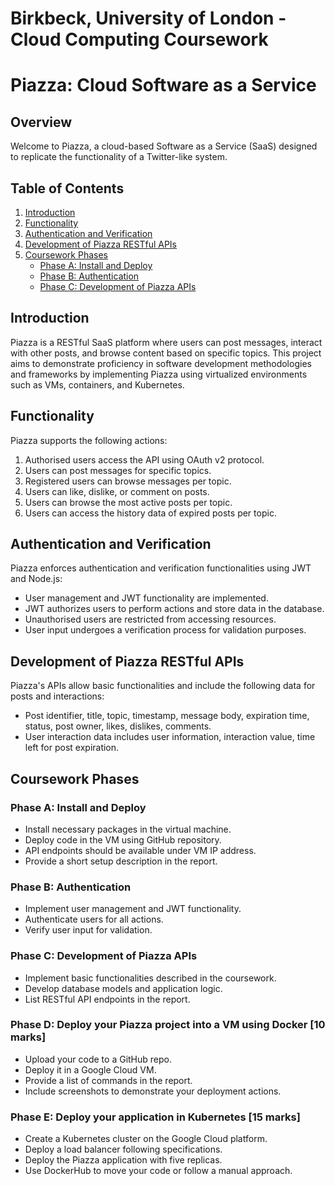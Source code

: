 # Birkbeck, University of London - Cloud Computing Coursework

# Piazza: Cloud Software as a Service

## Overview
Welcome to Piazza, a cloud-based Software as a Service (SaaS) designed to replicate the functionality of a Twitter-like system.

## Table of Contents
1. [Introduction](#introduction)
2. [Functionality](#functionality)
3. [Authentication and Verification](#authentication-and-verification)
4. [Development of Piazza RESTful APIs](#development-of-piazza-restful-apis)
5. [Coursework Phases](#coursework-phases)
   - [Phase A: Install and Deploy](#phase-a-install-and-deploy)
   - [Phase B: Authentication](#phase-b-authentication)
   - [Phase C: Development of Piazza APIs](#phase-c-development-of-piazza-apis)

## Introduction
Piazza is a RESTful SaaS platform where users can post messages, interact with other posts, and browse content based on specific topics. This project aims to demonstrate proficiency in software development methodologies and frameworks by implementing Piazza using virtualized environments such as VMs, containers, and Kubernetes.

## Functionality
Piazza supports the following actions:
1. Authorised users access the API using OAuth v2 protocol.
2. Users can post messages for specific topics.
3. Registered users can browse messages per topic.
4. Users can like, dislike, or comment on posts.
5. Users can browse the most active posts per topic.
6. Users can access the history data of expired posts per topic.

## Authentication and Verification
Piazza enforces authentication and verification functionalities using JWT and Node.js:
- User management and JWT functionality are implemented.
- JWT authorizes users to perform actions and store data in the database.
- Unauthorised users are restricted from accessing resources.
- User input undergoes a verification process for validation purposes.

## Development of Piazza RESTful APIs
Piazza's APIs allow basic functionalities and include the following data for posts and interactions:
- Post identifier, title, topic, timestamp, message body, expiration time, status, post owner, likes, dislikes, comments.
- User interaction data includes user information, interaction value, time left for post expiration.

## Coursework Phases
### Phase A: Install and Deploy
- Install necessary packages in the virtual machine.
- Deploy code in the VM using GitHub repository.
- API endpoints should be available under VM IP address.
- Provide a short setup description in the report.

### Phase B: Authentication
- Implement user management and JWT functionality.
- Authenticate users for all actions.
- Verify user input for validation.

### Phase C: Development of Piazza APIs
- Implement basic functionalities described in the coursework.
- Develop database models and application logic.
- List RESTful API endpoints in the report.

### Phase D: Deploy your Piazza project into a VM using Docker [10 marks]
- Upload your code to a GitHub repo.
- Deploy it in a Google Cloud VM.
- Provide a list of commands in the report.
- Include screenshots to demonstrate your deployment actions.

### Phase E: Deploy your application in Kubernetes [15 marks]
- Create a Kubernetes cluster on the Google Cloud platform.
- Deploy a load balancer following specifications.
- Deploy the Piazza application with five replicas.
- Use DockerHub to move your code or follow a manual approach.
